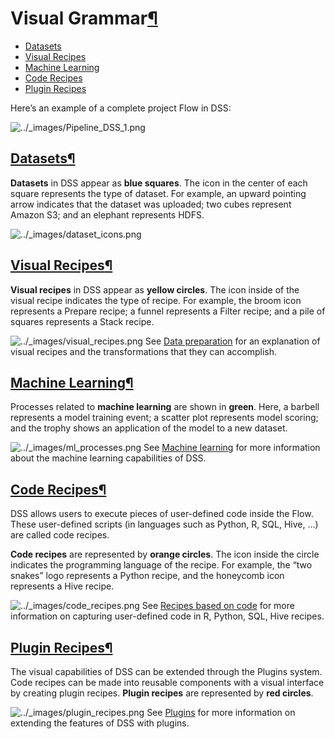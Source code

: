 Visual Grammar[¶](#visual-grammar "Permalink to this heading")
==============================================================



* [Datasets](#datasets)
* [Visual Recipes](#visual-recipes)
* [Machine Learning](#machine-learning)
* [Code Recipes](#code-recipes)
* [Plugin Recipes](#plugin-recipes)



Here’s an example of a complete project Flow in DSS:


![../_images/Pipeline_DSS_1.png](../_images/Pipeline_DSS_1.png)

[Datasets](#id1)[¶](#datasets "Permalink to this heading")
----------------------------------------------------------


**Datasets** in DSS appear as **blue squares**. The icon in the center of each square represents the type of dataset. For example, an upward pointing arrow indicates that the dataset was uploaded; two cubes represent Amazon S3; and an elephant represents HDFS.


![../_images/dataset_icons.png](../_images/dataset_icons.png)

[Visual Recipes](#id2)[¶](#visual-recipes "Permalink to this heading")
----------------------------------------------------------------------


**Visual recipes** in DSS appear as **yellow circles**. The icon inside of the visual recipe indicates the type of recipe. For example, the broom icon represents a Prepare recipe; a funnel represents a Filter recipe; and a pile of squares represents a Stack recipe.


![../_images/visual_recipes.png](../_images/visual_recipes.png)
See [Data preparation](../preparation/index.html) for an explanation of visual recipes and the transformations that they can accomplish.




[Machine Learning](#id3)[¶](#machine-learning "Permalink to this heading")
--------------------------------------------------------------------------


Processes related to **machine learning** are shown in **green**. Here, a barbell represents a model training event; a scatter plot represents model scoring; and the trophy shows an application of the model to a new dataset.


![../_images/ml_processes.png](../_images/ml_processes.png)
See [Machine learning](../machine-learning/index.html) for more information about the machine learning capabilities of DSS.




[Code Recipes](#id4)[¶](#code-recipes "Permalink to this heading")
------------------------------------------------------------------


DSS allows users to execute pieces of user\-defined code inside the Flow. These user\-defined scripts (in languages such as Python, R, SQL, Hive, …) are called code recipes.


**Code recipes** are represented by **orange circles**. The icon inside the circle indicates the programming language of the recipe. For example, the “two snakes” logo represents a Python recipe, and the honeycomb icon represents a Hive recipe.


![../_images/code_recipes.png](../_images/code_recipes.png)
See [Recipes based on code](../code_recipes/index.html) for more information on capturing user\-defined code in R, Python, SQL, Hive recipes.




[Plugin Recipes](#id5)[¶](#plugin-recipes "Permalink to this heading")
----------------------------------------------------------------------


The visual capabilities of DSS can be extended through the Plugins system. Code recipes can be made into reusable components with a visual interface by creating plugin recipes. **Plugin recipes** are represented by **red circles**.


![../_images/plugin_recipes.png](../_images/plugin_recipes.png)
See [Plugins](../plugins/index.html) for more information on extending the features of DSS with plugins.